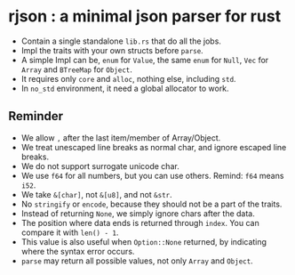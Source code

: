 # rjson : a minimal json parser for rust
* Contain a single standalone `lib.rs` that do all the jobs.
* Impl the traits with your own structs before `parse`.
* A simple Impl can be, `enum` for `Value`, the same `enum` for `Null`, `Vec` for `Array` and `BTreeMap` for `Object`.
* It requires only `core` and `alloc`, nothing else, including `std`.
* In `no_std` environment, it need a global allocator to work.

## Reminder
* We allow `,` after the last item/member of Array/Object.
* We treat unescaped line breaks as normal char, and ignore escaped line breaks.
* We do not support surrogate unicode char.
* We use `f64` for all numbers, but you can use others. Remind: `f64` means `i52`.
* We take `&[char]`, not `&[u8]`, and not `&str`.
* No `stringify` or `encode`, because they should not be a part of the traits.
* Instead of returning `None`, we simply ignore chars after the data.
* The position where data ends is returned through `index`. You can compare it with `len() - 1`.
* This value is also useful when `Option::None` returned, by indicating where the syntax error occurs.
* `parse` may return all possible values, not only `Array` and `Object`.
